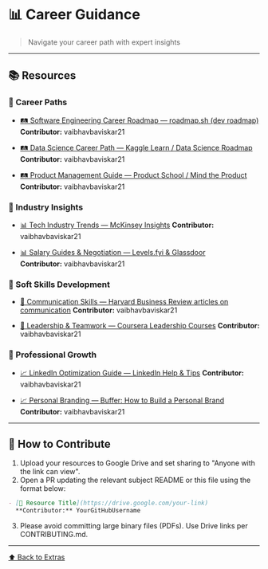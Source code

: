 # 📊 Career Guidance

> Navigate your career path with expert insights

---

## 📚 Resources

### 🎯 Career Paths
- [🛤️ Software Engineering Career Roadmap — roadmap.sh (dev roadmap)](https://roadmap.sh/software-engineer)
  **Contributor:** vaibhavbaviskar21

- [🛤️ Data Science Career Path — Kaggle Learn / Data Science Roadmap](https://www.kaggle.com/learn/overview)
  **Contributor:** vaibhavbaviskar21

- [🛤️ Product Management Guide — Product School / Mind the Product](https://www.productschool.com/blog/product-management-2/what-is-product-management/)
  **Contributor:** vaibhavbaviskar21

### 💼 Industry Insights
- [📊 Tech Industry Trends — McKinsey Insights](https://www.mckinsey.com/featured-insights)
  **Contributor:** vaibhavbaviskar21

- [📊 Salary Guides & Negotiation — Levels.fyi & Glassdoor](https://www.levels.fyi)  
  **Contributor:** vaibhavbaviskar21

### 🧠 Soft Skills Development
- [📖 Communication Skills — Harvard Business Review articles on communication](https://hbr.org/topic/communication)
  **Contributor:** vaibhavbaviskar21

- [📖 Leadership & Teamwork — Coursera Leadership Courses](https://www.coursera.org/browse/business/leadership-and-management)
  **Contributor:** vaibhavbaviskar21

### 🚀 Professional Growth
- [📈 LinkedIn Optimization Guide — LinkedIn Help & Tips](https://www.linkedin.com/help/linkedin/answer/118)
  **Contributor:** vaibhavbaviskar21

- [📈 Personal Branding — Buffer: How to Build a Personal Brand](https://buffer.com/library/personal-branding/)
  **Contributor:** vaibhavbaviskar21

---

## 🤝 How to Contribute

1. Upload your resources to Google Drive and set sharing to "Anyone with the link can view".
2. Open a PR updating the relevant subject README or this file using the format below:

```markdown
- [📘 Resource Title](https://drive.google.com/your-link)
  **Contributor:** YourGitHubUsername
```

3. Please avoid committing large binary files (PDFs). Use Drive links per CONTRIBUTING.md.

---

[⬆️ Back to Extras](../README.md)
